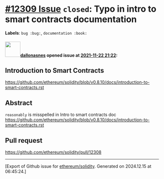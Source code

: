 # [\#12309 Issue](https://github.com/ethereum/solidity/issues/12309) `closed`: Typo in intro to smart contracts documentation
**Labels**: `bug :bug:`, `documentation :book:`


#### <img src="https://avatars.githubusercontent.com/u/30935722?u=6e7aa8a74252d85548167f9fa3f21b7331098d05&v=4" width="50">[dallonasnes](https://github.com/dallonasnes) opened issue at [2021-11-22 21:22](https://github.com/ethereum/solidity/issues/12309):

## Introduction to Smart Contracts

https://github.com/ethereum/solidity/blob/v0.8.10/docs/introduction-to-smart-contracts.rst

## Abstract

`reasonably` is misspelled in Intro to smart contracts doc
https://github.com/ethereum/solidity/blob/v0.8.10/docs/introduction-to-smart-contracts.rst

## Pull request

https://github.com/ethereum/solidity/pull/12308





-------------------------------------------------------------------------------



[Export of Github issue for [ethereum/solidity](https://github.com/ethereum/solidity). Generated on 2024.12.15 at 06:45:24.]
